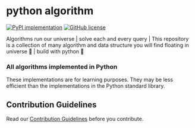 # python algorithm


[![PyPI implementation](https://img.shields.io/pypi/implementation/ansicolortags.svg)](https://pypi.python.org/pypi/ansicolortags/)
[![GitHub license](https://img.shields.io/github/license/Naereen/StrapDown.js.svg)](LICENSE)


Algorithms run our universe | solve each and every query | This repository is a collection of many algorithm and data structure you will find floating in universe 🚀  | build with python 🐍

### All algorithms implemented in Python 
These implementations are for learning purposes.
They may be less efficient than the implementations in the Python standard library.

## Contribution Guidelines
Read our [Contribution Guidelines](CONTRIBUTING.md) before you contribute.
